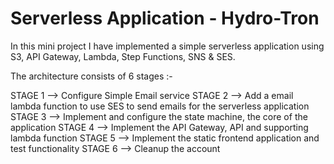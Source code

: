 # Serverless Application - Hydro-Tron
In this mini project I have implemented a simple serverless application using S3, API Gateway, Lambda, Step Functions, SNS & SES.

The architecture consists of 6 stages :-

STAGE 1 --> Configure Simple Email service
STAGE 2 --> Add a email lambda function to use SES to send emails for the serverless application
STAGE 3 --> Implement and configure the state machine, the core of the application
STAGE 4 --> Implement the API Gateway, API and supporting lambda function
STAGE 5 --> Implement the static frontend application and test functionality
STAGE 6 --> Cleanup the account

